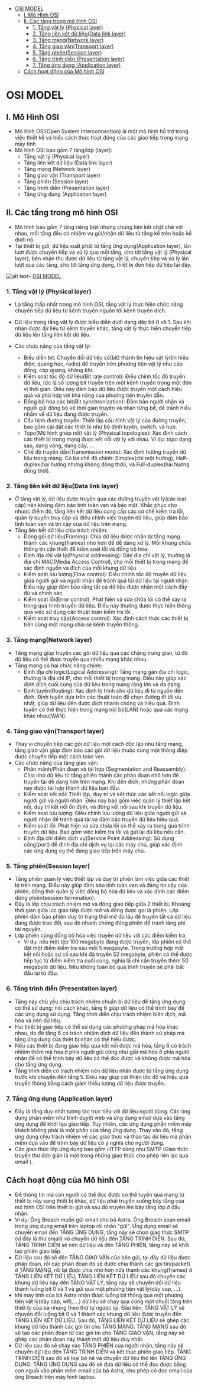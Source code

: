 - [OSI MODEL](#osi-model)
  - [I. Mô Hình OSI](#i-mô-hình-osi)
  - [II. Các tầng trong mô hình OSI](#ii-các-tầng-trong-mô-hình-osi)
    - [1. Tầng vật lý (Physical layer)](#1-tầng-vật-lý-physical-layer)
    - [2. Tầng liên kết dữ liệu(Data link layer)](#2-tầng-liên-kết-dữ-liệudata-link-layer)
    - [3. Tầng mạng(Network layer)](#3-tầng-mạngnetwork-layer)
    - [4. Tầng giao vận(Transport layer)](#4-tầng-giao-vậntransport-layer)
    - [5. Tầng phiên(Session layer)](#5-tầng-phiênsession-layer)
    - [6. Tầng trình diễn (Presentation layer)](#6-tầng-trình-diễn-presentation-layer)
    - [7. Tầng ứng dụng (Application layer)](#7-tầng-ứng-dụng-application-layer)
  - [Cách hoạt động của Mô hình OSI](#cách-hoạt-động-của-mô-hình-osi)



# OSI MODEL
## I. Mô Hình OSI
- Mô hình OSI(Open System Interconnection) là một mô hình hỗ trợ trong việc thiết kế và hiểu cách thức hoạt động của các giao tiếp trong mạng máy tính
- Mô hình OSI bao gồm 7 tâng/lớp (layer):
  - Tầng vật lý (Physical layer)
  - Tầng liên kết dữ liệu (Data link layer)
  - Tầng mạng (Network layer)
  - Tầng giao vận (Transport layer)
  - Tầng phiên (Session layer)
  - Tầng trình diễn (Presentation layer)
  - Tầng ứng dụng (Application layer)
  
## II. Các tầng trong mô hình OSI
- Mô hình bao gồm 7 tầng riêng biệt nhưng chúng liên kết chặt chẽ với nhau, mỗi tầng đều có nhiệm vụ gửi/nhận dữ liệu từ tầng kề trên hoặc kề dưới nó.
- Tại thiết bị gửi, dữ liệu xuất phát từ tầng ứng dụng(Application layer), lần lượt được chuyển tiếp và xử lý qua mỗi tầng, cho tới tầng vật lý (Physical layer), bên nhận thu được dữ liệu từ tầng vật lý, chuyển tiếp và xử lý lần lượt qua các tầng, cho tới tầng ứng dụng, thiết bị đón tiếp dữ liệu tại đây.
  
![alt text](../image/layor_of_OSI_MODEL.png)- [OSI MODEL](#osi-model)
### 1. Tầng vật lý (Physical layer)
- Là tầng thấp nhất trong mô hình OSI, tầng vật lý thực hiện chức năng chuyển tiếp dữ liệu từ kênh truyền nguồn tới kênh truyền đích. 
- Dữ liệu trong tầng vật lý được biểu diễn dưới dạng dãy bit 0 và 1. Sau khi nhận được dữ liệu từ kênh truyền khác, tầng vật lý thực hiện chuyển tiếp dữ liệu lên tầng liên kết dữ liệu.

- Các chức năng của tầng vật lý:
  - Biểu diễn bit: Chuyển đổi dữ liệu số(bit) thành tín hiệu vật lý(tín hiệu điện, quang học, radio) để truyền trên phương tiện vật lý như cáp đồng, cáp quang, không khí.
  - Kiểm soát tốc độ dữ liệu(Bit rate control): Điều chỉnh tốc độ truyền dữ liệu, tức là số lượng bit truyền trên một kênh truyền trong một đơn vị thời gian. Điều này đảm bảo dữ liệu được truyền một cách hiệu quả và phù hợp với khả năng của phương tiện truyền dẫn.
  - Đồng bộ hóa các bit(Bit synchronization): Đảm bảo người nhận và người gửi đồng bộ về thời gian truyền và nhận từng bit, để tránh hiểu nhầm về dữ liệu đang được truyền.
  - Cấu hình đường truyền: Thiết lập cấu hình vật lý của đường truyền, bao gồm cài đặt các thiết bị như bộ định tuyến, switch, và hub.
  - Topo(Mô hình ghép nối) vật lý (Physical topologies): Xác định cách các thiết bị trong mạng được kết nối vật lý với nhau. Ví dụ: topo dạng sao, dạng vòng, dạng cây, ...
  - Chế độ truyền dẫn(Transmission mode): Xác định hướng truyền dữ liệu trong mạng. Có ba chế độ chính: Simplex(chỉ một hướng), Half-duplex(hai hướng nhưng không đồng thời), và Full-duplex(hai hướng đồng thời).
  
### 2. Tầng liên kết dữ liệu(Data link layer)
- Ở tầng vật lý, dữ liệu được truyền qua các đường truyền vật lý(các loại cáp) nên không đảm bảo tính toàn vẹn và bảo mật. Khắc phục cho nhược điểm đó, tầng liên kết dữ liệu cung cấp các cơ chế kiểm tra lỗi, quản lý quyền truy cập và điều chỉnh việc truyền dữ liệu, giúp đảm bảo tính toàn vẹn và tin cậy của dữ liệu trên mạng.
- Tầng liên kết dữ liệu chịu trách nhiệm:
  - Đóng gói dữ liệu(Framing): Chia dữ liệu được nhận từ tầng mạng thành các khung(frames) nhỏ hơn để dễ dàng xử lý. Mỗi khung chứa thông tin cần thiết để kiểm soát lỗi và đồng bộ hóa.
  - Định địa chỉ vật lý(Physical addressing): Gán địa chỉ vật lý, thường là địa chỉ MAC(Media Access Control), cho mỗi thiết bị trong mạng để xác định nguồn và đích của mỗi khung dữ liệu.
  - Kiểm soát lưu lượng(Flow control): Điều chỉnh tốc độ truyền dữ liệu giữa người gửi và người nhận để tránh quá tải dữ liệu tại người nhận. Điều này giúp đảm bảo rằng tất cả dữ liệu được nhận một cách đầy đủ và chính xác.
  - Kiểm soát lỗi(Error control): Phát hiện và sửa chữa lồi có thể xảy ra trong quá trình truyền dữ liệu. Điều này thường được thực hiện thông qua việc sử dụng các thuật toán kiểm tra lỗi .
  - Kiểm soát truy cập(Access control): Xác định cách thức các thiết bị trên cùng một mạng chia sẻ kênh truyền thông.
    
### 3. Tầng mạng(Network layer)
- Tầng mạng giúp truyền các gói dữ liệu qua các chặng trung gian, từ đó dữ liệu có thể được truyền qua nhiều mạng khác nhau.
- Tầng mạng có hai chức năng chính:
  - Định địa chỉ logic(Logical Addressing): Tầng mạng gán địa chỉ logic, thường là địa chỉ IP, cho mỗi thiết bị trong mạng. Điều này giúp xác định đích cuối cùng của dữ liệu trong mạng rộng lớn và đa dạng.
  - Định tuyến(Routing): Xác định lộ trình cho dữ liệu đi từ nguồn đến đích. Định tuyến dựa trên các thuật toán để chọn đường đi tối ưu nhất, giúp dữ liệu đến được đích nhanh chóng và hiệu quả. Định tuyến có thể thực hiện trong mạng nội bộ(LAN) hoặc qua các mạng khác nhau(WAN).
  
### 4. Tầng giao vận(Transport layer)
- Thay vì chuyển tiếp các gói dữ liệu một cách độc lập như tầng mạng, tầng giao vận giúp đảm bảo các gói dữ liệu thuộc cùng một thông điệp được chuyển tiếp một cách toàn vẹn.
- Các chức năng của tầng giao vận:
  - Phân mảnh/Phân đoạn và tái hợp (Segmentation and Reassembly): Chia nhỏ dữ liệu từ tầng phiên thành các phân đoạn nhỏ hơn đẻ truyền tải dễ dàng hơn trên mạng. Khi đến đích, những phân đoạn này được tái hợp thành dữ liệu ban đầu.
  - Kiểm soát kết nối: Thiết lập, duy trì và kết thúc các kết nối logic giữa người gửi và người nhận. Điều này bao gồm việc quản lý thiết lập kết nối, duy trì kết nối ổn định, và đóng kết nối sau khi truyền dữ liệu.
  - Kiểm soat lưu lượng: Điều chỉnh lưu lượng dữ liệu giữa người gửi và người nhận để tránh quá tải và đảm bảo truyền dữ liệu hiệu quả.
  - Kiểm soát lỗi: Phát hiện và sửa chữa lỗi có thể xảy ra trong quá trình truyền dữ liệu. Bao gồm việc kiểm tra lỗi và gửi lại dữ liệu nếu cần.
  - Định địa chỉ điểm dịch vụ(Service Point Addressing): Sử dụng cổng(port) để định địa chỉ dịch vụ tại các máy chủ, giúp xác định các ứng dụng cụ thể đang giao tiếp trên máy chủ.
  
### 5. Tầng phiên(Session layer)
- Tầng phiên quản lý việc thiết lập và duy trì phiên làm việc giữa các thiết bị trên mạng. Điều này giúp đảm bảo tính toàn vẹn và đáng tin cậy của phiên, đồng thời quản lý việc đồng bộ hóa dữ liệu và xác định các điểm dừng phiên(session termination).
- Đây là lớp chịu trách nhiệm mở và đóng giao tiếp giữa 2 thiết bị. Khoảng thời gian giữa lúc giao tiếp được mở và đóng được gọi là phiên. Lớp phiên đảm bảo phiên duy trì trạng thái mở đủ lâu để truyền tất cả dữ liệu đang được trao đổi, sau đó nhanh chóng đóng phiên để tránh lãng phí tài nguyên.
- Lớp phiên cũng đồng bộ hóa việc truyền dữ liệu với các điểm kiểm tra.
  - Ví dụ: nếu một tệp 100 megabyte đang được truyền, lớp phiên có thể đặt một điểm kiểm tra sau mỗi 5 megabyte. Trong trường hợp mất kết nối hoặc sự cố sau khi đã truyền 52 megabyte, phiên có thể được tiếp tục từ điểm kiểm tra cuối cùng, nghĩa là chỉ cần truyền thêm 50 megabyte dữ liệu. Nếu không toàn bộ quá trình truyền sẽ phải bắt đầu lại từ đầu.
  
### 6. Tầng trình diễn (Presentation layer)
- Tầng này chủ yếu chịu trách nhiệm chuẩn bị dữ liệu để tầng ứng dụng có thể sử dụng; nói cách khác, tầng 6 giúp dữ liệu có thể trình bày để các ứng dụng sử dụng. Tầng trình diễn chịu trách nhiệm biên dịch, mã hóa và nén dữ liệu.
- Hai thiết bị giao tiếp có thể sử dụng các phương pháp mã hóa khác nhau, do đó tầng 6 có trách nhiệm dịch dữ liệu đến thành cú pháp mà tầng ứng dụng của thiệt bị nhận có thể hiểu được.
- Nếu các thiết bị đang giao tiếp qua kết nối được mã hóa, tầng 6 có trách nhiệm thêm mã hóa ở phía người gửi cũng như giải mã hóa ở phía người nhận để có thể trình bày dữ liệu có thể đọc được và không được mã hóa cho tầng ứng dụng.
- Tầng trình diễn có trách nhiệm nén dữ liệu nhận được từ tầng ứng dụng trước khi chuyển đến tầng 5. Điều này giúp cải thiện tốc độ và hiệu quả truyền thông bằng cách giảm thiểu lượng dữ liệu được truyền.

### 7. Tầng ứng dụng (Application layer)
- Đây là tầng duy nhất tương tác trực tiếp với dữ liệu người dùng. Các ứng dụng phần mềm như trình duyệt web và ứng dụng email dựa vào tầng ứng dụng để khởi tạo giao tiếp. Tuy nhiên, các ứng dụng phần mềm máy khách không phải là một phần của tầng ứng dụng. Thay vào đó, tầng ứng dụng chịu trách nhiệm về các giao thức và thao tác dữ liệu mà phần mềm dựa vào để trình bày dữ liệu có ý nghĩa cho người dùng.
- Các giao thức lớp ứng dụng bao gồm HTTP cũng như SMTP (Giao thức truyền thư đơn giản là một trong những giao thức cho phép liên lạc qua email ).

## Cách hoạt động của Mô hình OSI
- Để thông tin mà con người có thể đọc được có thể tuyền qua mạng từ thiết bị này sang thiết bị khác, dữ liệu phải truyền xuống bảy tầng của mô hình OSI trên thiết bị gửi và sau đó truyền lên bảy tầng lớp ở đầu nhận.
- Ví dụ: Ông Breach muốn gửi email cho bà Astra. Ông Breach soạn email trong ứng dụng email trên laptop rồi nhấn "gửi". Ứng dụng email sẽ chuyển email đến TẦNG ỨNG DỤNG, tầng này sẽ chọn giao thức SMTP (vì đây là thư email) và chuyển dữ liệu đến TẦNG TRÌNH DIỄN. Sau đó, TẦNG TRÌNH DIỄN sẽ nén dữ liệu và đến TẦNG PHIÊN, tầng này sẽ khởi tạo phiên giao tiếp.
- Dữ liệu sau đó sẽ đến TẦNG GIAO VẬN của bên gửi, tại đây dữ liệu được phân đoạn, rồi các phân đoạn đó sẽ được chia thành các gói tin(packet) ở TẦNG MẠNG, rồi lại được chia nhỏ hơn nữa thành các khung(frames) ở TẦNG LIÊN KẾT DỮ LIỆU. TẦNG LIÊN KẾT DỮ LIỆU sau đó chuyển các khung dữ liệu này đến TẦNG VẬT LÝ, tầng này sẽ chuyển đổi dữ liệu thành luồng bit 0 và 1 và gửi qua một phương tiện vật lý(dây cap, ...).
- khi máy tính của bà Astra nhận được luồng bit thông qua một phương tiện vật lý(dây cap, wifi, ...) dữ liệu sẽ chạy qua cùng một chuỗi tầng trên thiết bị của bà nhưng theo thứ tự ngược lại. Đầu tiên, TẦNG VẬT LÝ sẽ chuyển đổi luồng bit 0 và 1 thành các khung dữ liệu được truyền đến TẦNG LIÊN KẾT DỮ LIỆU. Sau đó, TẦNG LIÊN KẾT DỮ LIỆU sẽ ghép các khung dữ liệu thành các gói tin cho TẦNG MẠNG. TẦNG MẠNG sau đó sẽ tạo các phân đoạn từ các gói tin cho TẦNG GIAO VẬN, tầng này sẽ ghép các phân đoạn này thành một dữ liệu duy nhất.
- Dữ liệu sau đó sẽ chảy vào TẦNG PHIÊN của người nhận, tầng này sẽ chuyển dữ liệu đến TẦNG TRÌNH DIỄN và kết thúc phiên giao tiếp. TẦNG TRÌNH DIỄN sau đó sẽ loại bỏ né và chuyển dữ liệu thô lên TẦNG ỨNG DỤNG. TẦNG ỨNG DỤNG sau đó sẽ đưa dữ liệu có thể đọc được bằng con nguồi vào phần mềm email của bà Astra, cho phép cô đọc email của ông Breach trên mày hình laptop.
